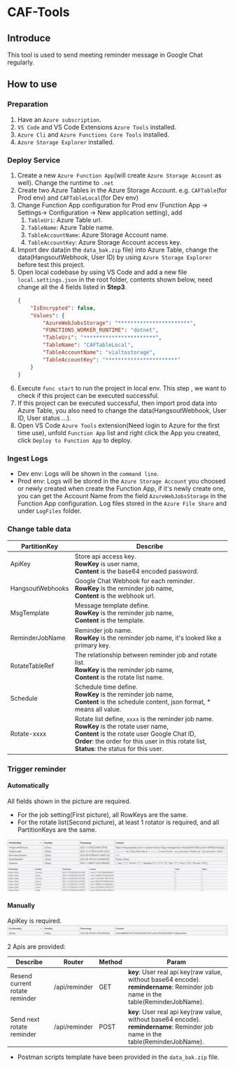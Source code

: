 # CAF-Tools

## Introduce
This tool is used to send meeting reminder message in Google Chat regularly.

## How to use
### Preparation
1. Have an `Azure subscription`.
2. `VS Code` and VS Code Extensions `Azure Tools` installed.
3. `Azure Cli` and `Azure Functions Core Tools` installed.
4. `Azure Storage Explorer` installed.

### Deploy Service
1. Create a new `Azure Function App`(will create `Azure Storage Account` as well). Change the runtime to `.net`
2. Create two Azure Tables in the Azure Storage Account. e.g. `CAFTable`(for Prod env) and `CAFTableLocal`(for Dev env)
3. Change Function App configuration for Prod env (Function App -> Settings-> Configuration -> New application setting), add
   1. `TableUri`: Azure Table url.
   2. `TableName`: Azure Table name.
   3. `TableAccountName`: Azure Storage Account name.
   4. `TableAccountKey`: Azure Storage Account access key.
4. Import dev data(in the `data_bak.zip` file) into Azure Table, change the data(HangsoutWebhook, User ID) by using `Azure Storage Explorer` before test this project.
5. Open local codebase by using VS Code and add a new file `local.settings.json` in the root folder, contents shown below, need change all the 4 fields listed in **Step3**.
    ```json
    {
        "IsEncrypted": false,
        "Values": {
            "AzureWebJobsStorage": "***********************",
            "FUNCTIONS_WORKER_RUNTIME": "dotnet",
            "TableUri": "***********************",
            "TableName": "CAFTableLocal",
            "TableAccountName": "vialtostorage",
            "TableAccountKey": "***********************"
        }
    }
    ```
6. Execute `func start` to run the project in local env. This step , we want to check if this project can be executed successful.
7. If this project can be executed successful, then import prod data into Azure Table, you also need to change the data(HangsoutWebhook, User ID, User status ...).
8. Open VS Code `Azure Tools` extension(Need login to Azure for the first time use), unfold `Function App` list and right click the App you created, click `Deploy to Function App` to deploy.

### Ingest Logs
- Dev env: Logs will be shown in the `command line`.
- Prod env: Logs will be stored in the `Azure Storage Account` you choosed or newly created when create the Function App, if it's newly create one, you can get the Account Name from the field `AzureWebJobsStorage` in the Function App configuration. Log files stored in the `Azure File Share` and under `LogFiles` folder.

### Change table data
| PartitionKey    | Describe                                                                                                                                                                                                                                               | 
| -------- |--------------------------------------------------------------------------------------------------------------------------------------------------------------------------------------------------------------------------------------------------------|
| ApiKey  | Store api access key. <br>**RowKey** is user name, <br>**Content** is the base64 encoded password.                                                                                                                                                     |
| HangsoutWebhooks | Google Chat Webhook for each reminder. <br>**RowKey** is the reminder job name,<br> **Content** is the webhook url.                                                                                                                                    |
| MsgTemplate    | Message template define.   <br>**RowKey** is the reminder job name, <br>**Content** is the template.                                                                                                                                                   |
| ReminderJobName    | Reminder job name.   <br>**RowKey** is the reminder job name, it's looked like a primary key.                                                                                                                                                          |
| RotateTableRef    | The relationship between reminder job and rotate list.  <br>**RowKey** is the reminder job name, <br>**Content** is the rotate list name.                                                                                                              |
| Schedule    | Schedule time define.  <br>**RowKey** is the reminder job name, <br>**Content** is the schedule content, json format, * means all value.                                                                                                               |
| Rotate-xxxx    | Rotate list define, `xxxx` is the reminder job name.  <br>**RowKey** is the rotate user name, <br>**Content** is the rotate user Google Chat ID, <br>**Order**: the order for this user in this rotate list, <br>**Status**: the status for this user. |

### Trigger reminder
#### Automatically
All fields shown in the picture are required.
- For the job setting(First picture), all RowKeys are the same.
- For the rotate list(Second picture), at least 1 rotator is required, and all PartitionKeys are the same.

![img_1.png](./img/img_1.png)
![img_2.png](./img/img_2.png)

#### Manually
ApiKey is required.
![img_3.png](./img/img_3.png)

2 Apis are provided:

| Describe                       | Router        | Method | Param                                                                                                                                 | 
|--------------------------------|---------------|--------|---------------------------------------------------------------------------------------------------------------------------------------|
| Resend current rotate reminder | /api/reminder | GET    | **key**: User real api key(raw value, without base64 encode).  <br>**remindername**: Reminder job name in the table(ReminderJobName). |
| Send next rotate reminder      | /api/reminder | POST   | **key**: User real api key(raw value, without base64 encode).  <br>**remindername**: Reminder job name in the table(ReminderJobName).     |

- Postman scripts template have been provided in the `data_bak.zip` file.
